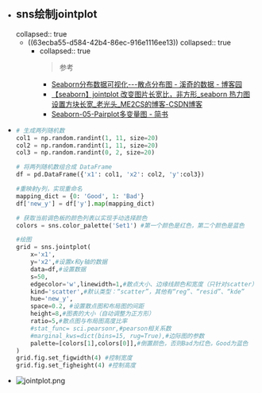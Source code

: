 - ## sns绘制jointplot
  collapsed:: true
	- ((63ecba55-d584-42b4-86ec-916e1116ee13))
	  collapsed:: true
		- collapsed:: true
		  >参考
			- [Seaborn分布数据可视化---散点分布图 - 溪奇的数据 - 博客园](https://www.cnblogs.com/xiqi2018/p/15774599.html)
			- [【seaborn】jointplot 改变图片长宽比，非方形_seaborn 热力图设置方块长宽_老光头_ME2CS的博客-CSDN博客](https://blog.csdn.net/Forrest97/article/details/113091457)
			- [Seaborn-05-Pairplot多变量图 - 简书](https://www.jianshu.com/p/6e18d21a4cad)
- ``` Python
  # 生成两列随机数
  col1 = np.random.randint(1, 11, size=20)
  col2 = np.random.randint(1, 11, size=20)
  col3 = np.random.randint(0, 2, size=20)
  
  # 将两列随机数组合成 DataFrame
  df = pd.DataFrame({'x1': col1, 'x2': col2, 'y':col3})
  
  #重映射y列，实现重命名
  mapping_dict = {0: 'Good', 1: 'Bad'}
  df['new_y'] = df['y'].map(mapping_dict)
  
  # 获取当前调色板的颜色列表以实现手动选择颜色
  colors = sns.color_palette('Set1') #第一个颜色是红色，第二个颜色是蓝色
  
  #绘图
  grid = sns.jointplot(
      x='x1', 
      y='x2',#设置x和y轴的数据
      data=df,#设置数据
      s=50,
      edgecolor='w',linewidth=1,#散点大小、边缘线颜色和宽度（只针对scatter）
      kind='scatter',#默认类型：“scatter”，其他有“reg”、“resid”、“kde” 
      hue='new_y',
      space=0.2, #设置散点图和布局图的间距
      height=8,#图表的大小（自动调整为正方形）
      ratio=5,#散点图与布局图高度比率
      #stat_func= sci.pearsonr,#pearson相关系数           
      #marginal_kws=dict(bins=15, rug=True),#边际图的参数
      palette=[colors[1],colors[0]],#倒置颜色，否则Bad为红色，Good为蓝色
  )
  grid.fig.set_figwidth(4) #控制宽度
  grid.fig.set_figheight(4) #控制高度
  ```
- ![jointplot.png](../assets/无标题_1686751828616_0.png)